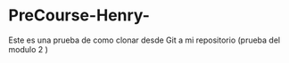 # PreCourse-Henry-
Este es una prueba de como clonar desde Git a mi repositorio (prueba del modulo 2 ) 
